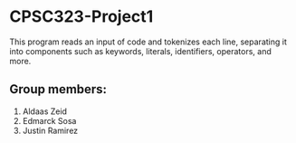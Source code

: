 # CPSC323-Project1
This program reads an input of code and tokenizes each line, separating it into components such as keywords, literals, identifiers, operators, and more.

## Group members:
1. Aldaas Zeid
2. Edmarck Sosa
3. Justin Ramirez